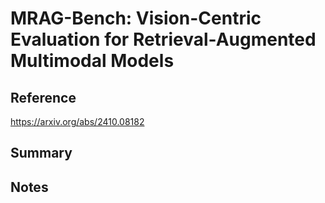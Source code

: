# MRAG-Bench: Vision-Centric Evaluation for Retrieval-Augmented Multimodal Models
## Reference

https://arxiv.org/abs/2410.08182

## Summary

## Notes
